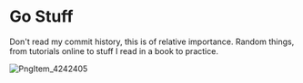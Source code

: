 # Go Stuff 

Don't read my commit history, this is of relative importance.
Random things, from tutorials online to stuff I read in a book to practice.

![PngItem_4242405](https://user-images.githubusercontent.com/77761679/173117653-16636fed-0a13-41e2-8e4c-8ac9b455391e.png)
